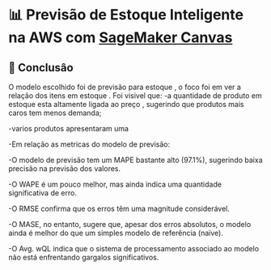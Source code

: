 # 📊 Previsão de Estoque Inteligente na AWS com [SageMaker Canvas](https://aws.amazon.com/pt/sagemaker/canvas/)



## 🚀 Conclusâo
O modelo escolhido foi de previsão para estoque , o foco foi em ver a relação dos itens em estoque .
Foi visivel que:
-a quantidade de produto em estoque esta altamente ligada ao preço , sugerindo que produtos mais caros tem menos demanda;

-varios produtos apresentaram uma 

-Em relação as metricas do modelo de previsão:

-O modelo de previsão tem um MAPE bastante alto (97.1%), sugerindo baixa precisão na previsão dos valores.

-O WAPE é um pouco melhor, mas ainda indica uma quantidade significativa de erro.

-O RMSE confirma que os erros têm uma magnitude considerável.

-O MASE, no entanto, sugere que, apesar dos erros absolutos, o modelo ainda é melhor do que um simples modelo de referência (naïve).

-O Avg. wQL indica que o sistema de processamento associado ao modelo não está enfrentando gargalos significativos.
